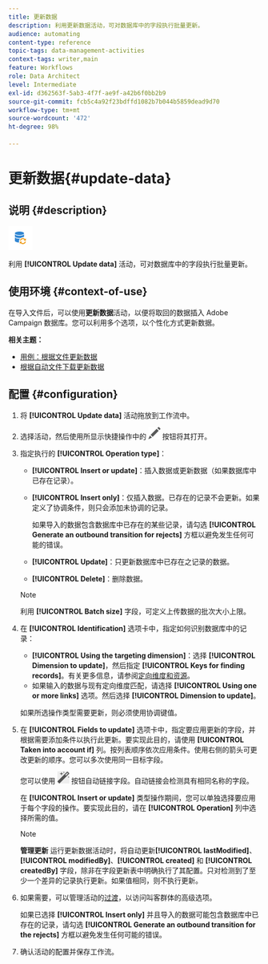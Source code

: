 ```yaml
---
title: 更新数据
description: 利用更新数据活动，可对数据库中的字段执行批量更新。
audience: automating
content-type: reference
topic-tags: data-management-activities
context-tags: writer,main
feature: Workflows
role: Data Architect
level: Intermediate
exl-id: d362563f-5ab3-4f7f-ae9f-a42b6f0bb2b9
source-git-commit: fcb5c4a92f23bdffd1082b7b044b5859dead9d70
workflow-type: tm+mt
source-wordcount: '472'
ht-degree: 98%

---
```


# 更新数据{#update-data}

## 说明 {#description}

![](assets/data_update.png)

利用 **[!UICONTROL Update data]** 活动，可对数据库中的字段执行批量更新。

## 使用环境 {#context-of-use}

在导入文件后，可以使用&#x200B;**更新数据**&#x200B;活动，以便将取回的数据插入 Adobe Campaign 数据库。您可以利用多个选项，以个性化方式更新数据。

**相关主题：**

* [用例：根据文件更新数据](../../automating/using/update-database-file.md)
* [根据自动文件下载更新数据](../../automating/using/update-data-automatic-download.md)

## 配置 {#configuration}

1. 将 **[!UICONTROL Update data]** 活动拖放到工作流中。
1. 选择活动，然后使用所显示快捷操作中的 ![](assets/edit_darkgrey-24px.png) 按钮将其打开。
1. 指定执行的 **[!UICONTROL Operation type]**：

   * **[!UICONTROL Insert or update]**：插入数据或更新数据（如果数据库中已存在记录）。
   * **[!UICONTROL Insert only]**：仅插入数据。已存在的记录不会更新。如果定义了协调条件，则只会添加未协调的记录。

      如果导入的数据包含数据库中已存在的某些记录，请勾选 **[!UICONTROL Generate an outbound transition for rejects]** 方框以避免发生任何可能的错误。

   * **[!UICONTROL Update]**：只更新数据库中已存在之记录的数据。
   * **[!UICONTROL Delete]**：删除数据。

   >[!NOTE]
   >
   >利用 **[!UICONTROL Batch size]** 字段，可定义上传数据的批次大小上限。

1. 在 **[!UICONTROL Identification]** 选项卡中，指定如何识别数据库中的记录：

   * **[!UICONTROL Using the targeting dimension]**：选择 **[!UICONTROL Dimension to update]**，然后指定 **[!UICONTROL Keys for finding records]**。有关更多信息，请参阅[定向维度和资源](../../automating/using/query.md#targeting-dimensions-and-resources)。
   * 如果输入的数据与现有定向维度匹配，请选择 **[!UICONTROL Using one or more links]** 选项。然后选择 **[!UICONTROL Dimension to update]**。

   如果所选操作类型需要更新，则必须使用协调键值。

1. 在 **[!UICONTROL Fields to update]** 选项卡中，指定要应用更新的字段，并根据需要添加条件以执行此更新。要实现此目的，请使用 **[!UICONTROL Taken into account if]** 列。按列表顺序依次应用条件。使用右侧的箭头可更改更新的顺序。您可以多次使用同一目标字段。

   您可以使用 ![](assets/wkf_magic_wand-24px.png) 按钮自动链接字段。自动链接会检测具有相同名称的字段。

   在 **[!UICONTROL Insert or update]** 类型操作期间，您可以单独选择要应用于每个字段的操作。要实现此目的，请在 **[!UICONTROL Operation]** 列中选择所需的值。

   >[!NOTE]
   >
   >**管理更新** 运行更新数据活动时，将自动更新&#x200B;**[!UICONTROL lastModified]**、**[!UICONTROL modifiedBy]**、**[!UICONTROL created]** 和 **[!UICONTROL createdBy]** 字段，除非在字段更新表中明确执行了其配置。只对检测到了至少一个差异的记录执行更新。如果值相同，则不执行更新。

1. 如果需要，可以管理活动的[过渡](../../automating/using/activity-properties.md)，以访问叫客群体的高级选项。

   如果已选择 **[!UICONTROL Insert only]** 并且导入的数据可能包含数据库中已存在的记录，请勾选 **[!UICONTROL Generate an outbound transition for the rejects]** 方框以避免发生任何可能的错误。

1. 确认活动的配置并保存工作流。
